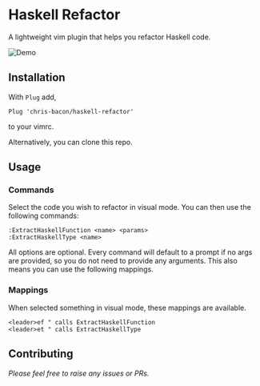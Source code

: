 # Haskell Refactor

A lightweight vim plugin that helps you refactor Haskell code.

![Demo](https://github.com/chris-bacon/haskell-refactor/raw/master/demo.gif "Demo")

## Installation

With `Plug` add,

```vim
Plug 'chris-bacon/haskell-refactor'
```

to your vimrc.

Alternatively, you can clone this repo.

## Usage

### Commands

Select the code you wish to refactor in visual mode. You can then use the following commands:

```vim
:ExtractHaskellFunction <name> <params>
:ExtractHaskellType <name>
```

All options are optional. Every command will default to a prompt if no args are provided, so you do not need to provide any arguments. This also means you can use the following mappings.

### Mappings

When selected something in visual mode, these mappings are available.

```vim
<leader>ef " calls ExtractHaskellFunction
<leader>et " calls ExtractHaskellType
```

## Contributing

_Please feel free to raise any issues or PRs._
